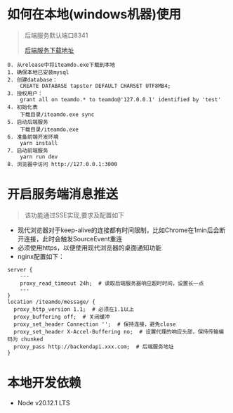 # 如何在本地(windows机器)使用

> 后端服务默认端口8341
>
> [后端服务下载地址](https://github.com/limoxi/teamdo/releases/download/backend/iteamdo.exe)

```
0. 从release中将iteamdo.exe下载到本地
1. 确保本地已安装mysql
2. 创建database：
    CREATE DATABASE tapster DEFAULT CHARSET UTF8MB4;
3. 授权用户：
    grant all on teamdo.* to teamdo@'127.0.0.1' identified by 'test'
4. 初始化表
    下载目录/iteamdo.exe sync
5. 启动后端服务
    下载目录/iteamdo.exe
6. 准备前端开发环境
    yarn install
7. 启动前端服务
    yarn run dev
8. 浏览器中访问 http://127.0.0.1:3000
```

# 开启服务端消息推送

> 该功能通过SSE实现,要求及配置如下

- 现代浏览器对于keep-alive的连接都有时间限制，比如Chrome在1min后会断开连接，此时会触发SourceEvent重连
- 必须使用https，以便使用现代浏览器的桌面通知功能
- nginx配置如下：

```
server {
    ---
    proxy_read_timeout 24h;  # 读取后端服务器响应超时时间，设置长一点
    ---
}
location /iteamdo/message/ {
  proxy_http_version 1.1;  # 必须在1.1以上
  proxy_buffering off;  # 关闭缓冲
  proxy_set_header Connection '';  # 保持连接，避免close
  proxy_set_header X-Accel-Buffering no;  # 设置代理的响应头部，保持传输编码为 chunked
  proxy_pass http://backendapi.xxx.com;  # 后端服务地址
}
```

# 本地开发依赖

- Node v20.12.1 LTS